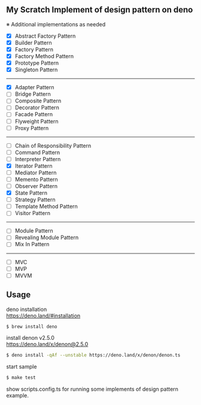 ## My Scratch Implement of design pattern on deno

※ Additional implementations as needed

- [x] Abstract Factory Pattern
- [x] Builder Pattern
- [x] Factory Pattern
- [x] Factory Method Pattern
- [x] Prototype Pattern
- [x] Singleton Pattern

---

- [x] Adapter Pattern
- [ ] Bridge Pattern
- [ ] Composite Pattern
- [ ] Decorator Pattern
- [ ] Facade Pattern
- [ ] Flyweight Pattern
- [ ] Proxy Pattern

---

- [ ] Chain of Responsibility Pattern
- [ ] Command Pattern
- [ ] Interpreter Pattern
- [x] Iterator Pattern
- [ ] Mediator Pattern
- [ ] Memento Pattern
- [ ] Observer Pattern
- [x] State Pattern
- [ ] Strategy Pattern
- [ ] Template Method Pattern
- [ ] Visitor Pattern

---

- [ ] Module Pattern
- [ ] Revealing Module Pattern
- [ ] Mix In Pattern

---

- [ ] MVC
- [ ] MVP
- [ ] MVVM

## Usage

deno installation\
https://deno.land/#installation

```sh
$ brew install deno
```

install denon v2.5.0\
https://deno.land/x/denon@2.5.0

```sh
$ deno install -qAf --unstable https://deno.land/x/denon/denon.ts
```

start sample

```sh
$ make test
```

show scripts.config.ts for running some implements of design pattern example.
